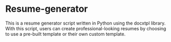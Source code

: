# Resume-generator
This is a resume generator script written in Python using the docxtpl library. With this script, users can create professional-looking resumes by choosing to use a pre-built template or their own custom template.
